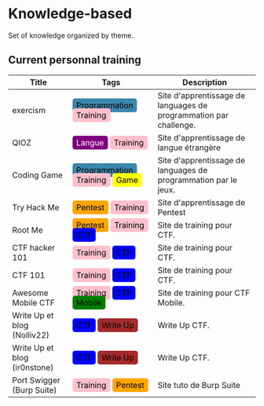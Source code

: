 # Knowledge-based 

Set of knowledge organized by theme.

## Current personnal training

<style>
.badge_training {
  background-color: pink;
  color: black;
  padding: 4px 8px;
  text-align: center;
  border-radius: 5px;
  text: bold;
}
.badge_programmatic {
  background-color: #3a87ad;
  color: black;
  padding: 4px 8px;
  text-align: center;
  border-radius: 5px;
}
.badge_language {
  background-color: purple;
  color: white;
  padding: 4px 8px;
  text-align: center;
  border-radius: 5px;
}
.badge_game {
  background-color: yellow;
  color: black;
  padding: 4px 8px;
  text-align: center;
  border-radius: 5px;
}
.badge_pentest {
  background-color: orange;
  color: black;
  padding: 4px 8px;
  text-align: center;
  border-radius: 5px;
}
.badge_ctf {
  background-color: blue;
  color: black;
  padding: 4px 8px;
  text-align: center;
  border-radius: 5px;
}
.badge_mobile {
  background-color: green;
  color: black;
  padding: 4px 8px;
  text-align: center;
  border-radius: 5px;
}
.badge_wriptup {
  background-color: brown;
  color: black;
  padding: 4px 8px;
  text-align: center;
  border-radius: 5px;
}
</style>
<table>
    <thead>
        <tr>
            <th>Title</th>
            <th>Tags</th>
            <th>Description</th>
        </tr>
    </thead>
    <tbody>
        <!-- ITEM --> 
        <tr>
            <td><a ref="https://exercism.org/users/sign_in">exercism</a></td>
            <td>
                <span class="badge_programmatic">Programmation</span>
                <span class="badge_training">Training</span>
            </td>
            <td>Site d'apprentissage de languages de programmation par challenge.</td>
        </tr>
        <!-- ITEM --> 
        <tr>
            <td><a ref="https://qioz.fr/fr">QIOZ</a></td>
            <td>
                <span class="badge_language">Langue</span>
                <span class="badge_training">Training</span>
            </td>
            <td>Site d'apprentissage de langue étrangère</td>
        </tr>
        <!-- ITEM --> 
        <tr>
            <td><a ref="https://www.codingame.com">Coding Game</a></td>
            <td>
                <span class="badge_programmatic">Programmation</span>
                <span class="badge_training">Training</span>
                <span class="badge_game">Game</span>
            </td>
            <td>Site d'apprentissage de languages de programmation par le jeux.</td>
        </tr>
        <!-- ITEM --> 
        <tr>
            <td><a ref="https://tryhackme.com">Try Hack Me</a></td>
            <td>
                <span class="badge_pentest">Pentest</span>
                <span class="badge_training">Training</span>
            </td>
            <td>Site d'apprentissage de Pentest</td>
        </tr>
        <!-- ITEM --> 
        <tr>
            <td><a ref="https://www.root-me.org">Root Me</a></td>
            <td>
                <span class="badge_pentest">Pentest</span>
                <span class="badge_training">Training</span>
                <span class="badge_ctf">CTF</span>
            </td>
            <td>Site de training pour CTF.</td>
        </tr>
        <!-- ITEM --> 
        <tr>
            <td><a ref="https://ctf.hacker101.com">CTF hacker 101</a></td>
            <td>
                <span class="badge_training">Training</span>
                <span class="badge_ctf">CTF</span>
            </td>
            <td>Site de training pour CTF.</td>
        </tr>
        <!-- ITEM --> 
        <tr>
            <td><a ref="https://ctf101.org/">CTF 101</a></td>
            <td>
               <span class="badge_training">Training</span>
               <span class="badge_ctf">CTF</span>
            </td>
            <td>Site de training pour CTF.</td>
        </tr>
        <!-- ITEM --> 
        <tr>
            <td><a ref="https://github.com/xtiankisutsa/awesome-mobile-CTF">Awesome Mobile CTF</a></td>
            <td>
               <span class="badge_training">Training</span>
               <span class="badge_ctf">CTF</span>
               <span class="badge_mobile">Mobile</span>
            </td>
            <td>Site de training pour CTF Mobile.</td>
        </tr>
        <!-- ITEM --> 
        <tr>
            <td><a ref="https://nolliv22.com">Write Up et blog (Nolliv22)</a></td>
            <td>
                <span class="badge_ctf">CTF</span>
                <span class="badge_wriptup">Write Up</span>
            </td>
            <td>Write Up CTF.</td>
        </tr>
        <!-- ITEM --> 
        <tr>
            <td><a ref="https://ir0nstone.gitbook.io">Write Up et blog (ir0nstone)</a></td>
            <td>
                <span class="badge_ctf">CTF</span>
                <span class="badge_wriptup">Write Up</span>
            </td>
            <td>Write Up CTF.</td>
        </tr>
        <!-- ITEM --> 
        <tr>
            <td><a ref="https://portswigger.net/web-security/">Port Swigger (Burp Suite)</a></td>
            <td>
                <span class="badge_training">Training</span>
                <span class="badge_pentest">Pentest</span>
            </td>
            <td>Site tuto de Burp Suite</
        </tr>
    </tbody>
</table>